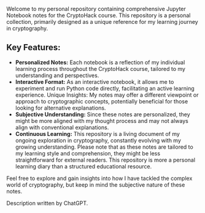 Welcome to my personal repository containing comprehensive Jupyter Notebook notes for the CryptoHack course. This repository is a personal collection, primarily designed as a unique reference for my learning journey in cryptography.

## Key Features:

- **Personalized Notes:** Each notebook is a reflection of my individual learning process throughout the CryptoHack course, tailored to my understanding and perspectives.
- **Interactive Format:** As an interactive notebook, it allows me to experiment and run Python code directly, facilitating an active learning experience.
Unique Insights: My notes may offer a different viewpoint or approach to cryptographic concepts, potentially beneficial for those looking for alternative explanations.
- **Subjective Understanding:** Since these notes are personalized, they might be more aligned with my thought process and may not always align with conventional explanations.
- **Continuous Learning:** This repository is a living document of my ongoing exploration in cryptography, constantly evolving with my growing understanding.
Please note that as these notes are tailored to my learning style and comprehension, they might be less straightforward for external readers. This repository is more a personal learning diary than a structured educational resource.

Feel free to explore and gain insights into how I have tackled the complex world of cryptography, but keep in mind the subjective nature of these notes.

Description written by ChatGPT.
